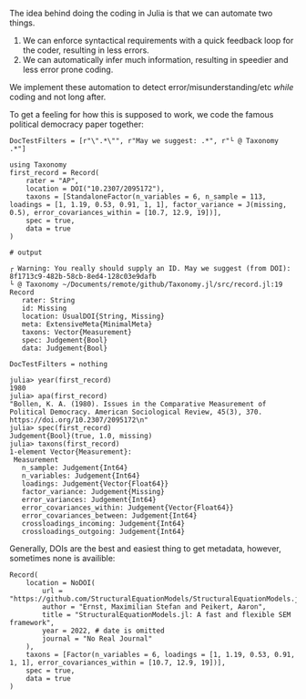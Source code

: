 The idea behind doing the coding in Julia is that we can automate two things.

1. We can enforce syntactical requirements with a quick feedback loop for the coder, resulting in less errors.
2. We can automatically infer much information, resulting in speedier and less error prone coding.

We implement these automation to detect error/misunderstanding/etc *while* coding and not long after.

To get a feeling for how this is supposed to work, we code the famous political democracy paper together:

```@meta
DocTestFilters = [r"\".*\"", r"May we suggest: .*", r"└ @ Taxonomy .*"]
```

```jldoctest first
using Taxonomy 
first_record = Record(
    rater = "AP",
    location = DOI("10.2307/2095172"),
    taxons = [StandaloneFactor(n_variables = 6, n_sample = 113, loadings = [1, 1.19, 0.53, 0.91, 1, 1], factor_variance = J(missing, 0.5), error_covariances_within = [10.7, 12.9, 19])],
    spec = true,
    data = true
)

# output

┌ Warning: You really should supply an ID. May we suggest (from DOI): 8f1713c9-482b-58cb-8ed4-128c03e9dafb
└ @ Taxonomy ~/Documents/remote/github/Taxonomy.jl/src/record.jl:19
Record
   rater: String
   id: Missing
   location: UsualDOI{String, Missing}
   meta: ExtensiveMeta{MinimalMeta}
   taxons: Vector{Measurement}
   spec: Judgement{Bool}
   data: Judgement{Bool}

```

```@meta
DocTestFilters = nothing
```

```jldoctest first
julia> year(first_record)
1980
julia> apa(first_record)
"Bollen, K. A. (1980). Issues in the Comparative Measurement of Political Democracy. American Sociological Review, 45(3), 370. https://doi.org/10.2307/2095172\n"
julia> spec(first_record)
Judgement{Bool}(true, 1.0, missing)
julia> taxons(first_record)
1-element Vector{Measurement}:
 Measurement
   n_sample: Judgement{Int64}
   n_variables: Judgement{Int64}
   loadings: Judgement{Vector{Float64}}
   factor_variance: Judgement{Missing}
   error_variances: Judgement{Int64}
   error_covariances_within: Judgement{Vector{Float64}}
   error_covariances_between: Judgement{Int64}
   crossloadings_incoming: Judgement{Int64}
   crossloadings_outgoing: Judgement{Int64}
```

Generally, DOIs are the best and easiest thing to get metadata, however, sometimes none is availible:

```
Record(
    location = NoDOI(
        url = "https://github.com/StructuralEquationModels/StructuralEquationModels.jl",
        author = "Ernst, Maximilian Stefan and Peikert, Aaron",
        title = "StructuralEquationModels.jl: A fast and flexible SEM framework",
        year = 2022, # date is omitted
        journal = "No Real Journal"
    ),
    taxons = [Factor(n_variables = 6, loadings = [1, 1.19, 0.53, 0.91, 1, 1], error_covariances_within = [10.7, 12.9, 19])],
    spec = true,
    data = true
)
```